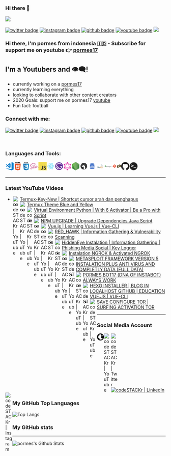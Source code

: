 ### Hi there 👋

<img src="https://media.giphy.com/media/p4NLw3I4U0idi/giphy.gif" width="300">


[![twitter badge](https://img.shields.io/badge/twitter-@anon_pormes17-%231FA1F1?style=flat&logo=twitter&logoColor=blue)](https://twitter.com/anon_pormes17)
[![instagram badge](https://img.shields.io/badge/instagram-anon_pormes17-%230177B5?style=flat&logo=instagram)](https://www.instagram.com/anon_pormes17)
[![github badge](https://img.shields.io/badge/github-pormes-%23E4415F?style=flat&logo=github&logoColor=white)](https://github.com/pormes)
[![youtube badge](https://img.shields.io/badge/youtube-pormes17-%23E4415F?style=flat&logo=youtube&logoColor=red)](https://www.youtube.com/c/pormes17)
![](https://komarev.com/ghpvc/?username=pormes&color=brightgreen&style=flat)


### Hi there, I'm pormes from indonesia 🇮🇩 - Subscribe for support me on youtube 👉 [pormes17][youtube]

## I'm a Youtubers and 👁️‍🗨️!
- currently working on a [pormes17][youtube]
- currently learning everything
- looking to collaborate with other content creators
- 2020 Goals: support me on pormes17 [youtube]
- Fun fact: football

### Connect with me:
[![twitter badge](https://img.shields.io/badge/twitter-@anon_pormes17-%231FA1F1?style=flat&logo=twitter&logoColor=blue)](https://twitter.com/anon_pormes17)
[![instagram badge](https://img.shields.io/badge/instagram-anon_pormes17-%230177B5?style=flat&logo=instagram)](https://www.instagram.com/anon_pormes17)
[![github badge](https://img.shields.io/badge/github-pormes-%23E4415F?style=flat&logo=github&logoColor=white)](https://github.com/pormes)
[![youtube badge](https://img.shields.io/badge/youtube-pormes17-%23E4415F?style=flat&logo=youtube&logoColor=red)](https://www.youtube.com/c/pormes17)
![](https://komarev.com/ghpvc/?username=pormes&color=brightgreen&style=flat)

<br />


### Languages and Tools:

[<img align="left" alt="Visual Studio Code" width="26px" src="https://raw.githubusercontent.com/github/explore/80688e429a7d4ef2fca1e82350fe8e3517d3494d/topics/visual-studio-code/visual-studio-code.png" />][webdevplaylist]
[<img align="left" alt="HTML5" width="26px" src="https://raw.githubusercontent.com/github/explore/80688e429a7d4ef2fca1e82350fe8e3517d3494d/topics/html/html.png" />][webdevplaylist]
[<img align="left" alt="CSS3" width="26px" src="https://raw.githubusercontent.com/github/explore/80688e429a7d4ef2fca1e82350fe8e3517d3494d/topics/css/css.png" />][cssplaylist]
[<img align="left" alt="Sass" width="26px" src="https://raw.githubusercontent.com/github/explore/80688e429a7d4ef2fca1e82350fe8e3517d3494d/topics/sass/sass.png" />][cssplaylist]
[<img align="left" alt="JavaScript" width="26px" src="https://raw.githubusercontent.com/github/explore/80688e429a7d4ef2fca1e82350fe8e3517d3494d/topics/javascript/javascript.png" />][jsplaylist]
[<img align="left" alt="React" width="26px" src="https://raw.githubusercontent.com/github/explore/80688e429a7d4ef2fca1e82350fe8e3517d3494d/topics/react/react.png" />][reactplaylist]
[<img align="left" alt="Gatsby" width="26px" src="https://raw.githubusercontent.com/github/explore/e94815998e4e0713912fed477a1f346ec04c3da2/topics/gatsby/gatsby.png" />][webdevplaylist]
[<img align="left" alt="GraphQL" width="26px" src="https://raw.githubusercontent.com/github/explore/80688e429a7d4ef2fca1e82350fe8e3517d3494d/topics/graphql/graphql.png" />][webdevplaylist]
[<img align="left" alt="Node.js" width="26px" src="https://raw.githubusercontent.com/github/explore/80688e429a7d4ef2fca1e82350fe8e3517d3494d/topics/nodejs/nodejs.png" />][webdevplaylist]
[<img align="left" alt="Deno" width="26px" src="https://raw.githubusercontent.com/github/explore/361e2821e2dea67711cde99c9c40ed357061cf27/topics/deno/deno.png" />][webdevplaylist]
[<img align="left" alt="SQL" width="26px" src="https://raw.githubusercontent.com/github/explore/80688e429a7d4ef2fca1e82350fe8e3517d3494d/topics/sql/sql.png" />][webdevplaylist]
[<img align="left" alt="MySQL" width="26px" src="https://raw.githubusercontent.com/github/explore/80688e429a7d4ef2fca1e82350fe8e3517d3494d/topics/mysql/mysql.png" />][webdevplaylist]
[<img align="left" alt="MongoDB" width="26px" src="https://raw.githubusercontent.com/github/explore/80688e429a7d4ef2fca1e82350fe8e3517d3494d/topics/mongodb/mongodb.png" />][webdevplaylist]
[<img align="left" alt="Git" width="26px" src="https://raw.githubusercontent.com/github/explore/80688e429a7d4ef2fca1e82350fe8e3517d3494d/topics/git/git.png" />][webdevplaylist]
[<img align="left" alt="GitHub" width="26px" src="https://raw.githubusercontent.com/github/explore/78df643247d429f6cc873026c0622819ad797942/topics/github/github.png" />][webdevplaylist]
[<img align="left" alt="HTML5" width="26px" src="https://raw.githubusercontent.com/github/explore/80688e429a7d4ef2fca1e82350fe8e3517d3494d/topics/terminal/terminal.png" />][webdevplaylist]

<br />
<br />

---

### Latest YouTube Videos
<!-- YOUTUBE:START -->
- [<img align="left" alt="codeSTACKr | YouTube" width="22px" src="https://cdn.jsdelivr.net/npm/simple-icons@v3/icons/youtube.svg" />][youtube][Termux-Key-New | Shortcut cursor arah dan penghapus](https://youtu.be/6WGfsfIVx7c)
- [<img align="left" alt="codeSTACKr | YouTube" width="22px" src="https://cdn.jsdelivr.net/npm/simple-icons@v3/icons/youtube.svg" />][youtube] [Termux Theme Blue and Yellow](https://youtu.be/CglwRkQc7UY)
- [<img align="left" alt="codeSTACKr | YouTube" width="22px" src="https://cdn.jsdelivr.net/npm/simple-icons@v3/icons/youtube.svg" />][youtube] [Virtual Environment Python | With 6 Activator | Be a Pro with Script](https://youtu.be/AUZfT4DC7Vs)
- [<img align="left" alt="codeSTACKr | YouTube" width="22px" src="https://cdn.jsdelivr.net/npm/simple-icons@v3/icons/youtube.svg" />][youtube] [NPM UPGRADE | Upgrade Dependencies Java Script](https://youtu.be/4OUzEFLiiVk)
- [<img align="left" alt="codeSTACKr | YouTube" width="22px" src="https://cdn.jsdelivr.net/npm/simple-icons@v3/icons/youtube.svg" />][youtube] [Vue.js | Learning Vue.js | Vue-CLI](https://youtu.be/5i1x_2jcnK8)
- [<img align="left" alt="codeSTACKr | YouTube" width="22px" src="https://cdn.jsdelivr.net/npm/simple-icons@v3/icons/youtube.svg" />][youtube] [RED_HAWK | Information Gathering & Vulnerability Scanning](https://youtu.be/KetPoB_a8ww)
- [<img align="left" alt="codeSTACKr | YouTube" width="22px" src="https://cdn.jsdelivr.net/npm/simple-icons@v3/icons/youtube.svg" />][youtube] [HiddenEye Instalation | Information Gathering | Phishing Media Social | Key Logger](https://youtu.be/00GrcwFOWhg)
- [<img align="left" alt="codeSTACKr | YouTube" width="22px" src="https://cdn.jsdelivr.net/npm/simple-icons@v3/icons/youtube.svg" />][youtube] [Instalation NGROK & Activated NGROK](https://youtu.be/7zezc__B6FM)
- [<img align="left" alt="codeSTACKr | YouTube" width="22px" src="https://cdn.jsdelivr.net/npm/simple-icons@v3/icons/youtube.svg" />][youtube] [METASPLOIT FRAMEWORK VERSION 5 INSTALATION PLUS ANTI VIRUS AND COMPLETLY DATA (FULL DATA)](https://youtu.be/e4gH1iwyP8M)
- [<img align="left" alt="codeSTACKr | YouTube" width="22px" src="https://cdn.jsdelivr.net/npm/simple-icons@v3/icons/youtube.svg" />][youtube] [PORMES BOT17 (DNA OF INSTABOT) ALWAYS WORK](https://youtu.be/25KLhBmycCQ)
- [<img align="left" alt="codeSTACKr | YouTube" width="22px" src="https://cdn.jsdelivr.net/npm/simple-icons@v3/icons/youtube.svg" />][youtube] [HEXO INSTALLER | BLOG IN LOCALHOST GITHUB | EDUCATION VUE.JS | VUE-CLI](https://youtu.be/Ga1W98JFXzc)
- [<img align="left" alt="codeSTACKr | YouTube" width="22px" src="https://cdn.jsdelivr.net/npm/simple-icons@v3/icons/youtube.svg" />][youtube] [SAVE CONFIGURE TOR | SURFING ACTIVATION TOR](https://youtu.be/MLHed0LswjU)
<!-- YOUTUBE:END -->

---

### Social Media Account
<!-- SOCIAL MEDIA:START -->

[<img align="left" alt="codeSTACKr.com" width="22px" src="https://raw.githubusercontent.com/iconic/open-iconic/master/svg/globe.svg" />][website]
[<img align="left" alt="codeSTACKr | YouTube" width="22px" src="https://cdn.jsdelivr.net/npm/simple-icons@v3/icons/youtube.svg" />][youtube]
[<img align="left" alt="codeSTACKr | Twitter" width="22px" src="https://cdn.jsdelivr.net/npm/simple-icons@v3/icons/twitter.svg" />][twitter]
[<img align="[![twitter badge](https://img.shields.io/badge/twitter-@anon_pormes17-%231FA1F1?style=flat&logo=twitter&logoColor=blue)](https://twitter.com/anon_pormes17)
[![instagram badge](https://img.shields.io/badge/instagram-anon_pormes17-%230177B5?style=flat&logo=instagram)](https://www.instagram.com/anon_pormes17)
[![github badge](https://img.shields.io/badge/github-pormes-%23E4415F?style=flat&logo=github&logoColor=white)](https://github.com/pormes)
[![youtube badge](https://img.shields.io/badge/youtube-pormes17-%23E4415F?style=flat&logo=youtube&logoColor=red)](https://www.youtube.com/c/pormes17)
![](https://komarev.com/ghpvc/?username=pormes&color=brightgreen&style=flat)
left" alt="codeSTACKr | LinkedIn" width="22px" src="https://cdn.jsdelivr.net/npm/simple-icons@v3/icons/linkedin.svg" />][linkedin]
[<img align="left" alt="codeSTACKr | Instagram" width="22px" src="https://cdn.jsdelivr.net/npm/simple-icons@v3/icons/instagram.svg" />][instagram]

<!-- SOCIAL MEDIA:END -->

### My GitHub Top Languages 
<!-- GITHUB TOP LANGUAGES:END -->
![Top Langs](https://github-readme-stats.vercel.app/api/top-langs/?username=pormes&hide=css,html)
<!-- GITHUB TOP LANGUAGES:END -->
### My GitHub stats
<!-- GITHUB STATS:END -->

---

<img align="left" alt="pormes's Github Stats" src="https://github-readme-stats.vercel.app/api?username=pormes&show_icons=true&hide_border=true" />

[website]: https://https://pormes17.blogspot.com
[twitter]: https://twitter.com/anon_pormes17
[youtube]: https://youtube.com/pormes17
[instagram]: https://instagram.com/pormes_bot17
[linkedin]: https://www.youtube.com/pormes17
[webdevplaylist]: https://www.youtube.com/pormes17
[jsplaylist]: https://www.youtube.com/pormes17
[cssplaylist]: https://www.youtube.com/pormes17
[reactplaylist]: https://www.youtube.com/pormes17
<!-- GITHUB STATS:END -->
